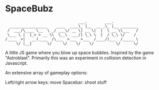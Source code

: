 SpaceBubz
==========

                                     ___.        ___.           
      _________________    ____  ____\_ |__  __ _\_ |__ ________
     /  ___/\____ \__  \ _/ ___\/ __ \| __ \|  |  \ __ \\___   /
     \___ \ |  |_> > __ \\  \__\  ___/| \_\ \  |  / \_\ \/    / 
    /____  >|   __(____  /\___  >___  >___  /____/|___  /_____ \
         \/ |__|       \/     \/    \/    \/          \/      \/

A little JS game where you blow up space bubbles.  Inspired by the game "Astroblast".  Primarily this was an experiment in collision detection in Javascript.

An extensive array of gameplay options:

Left/right arrow keys:   move
Spacebar:                shoot stuff

